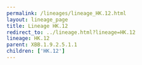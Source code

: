 ```yaml
---
permalink: /lineages/lineage_HK.12.html
layout: lineage_page
title: Lineage HK.12
redirect_to: ../lineage.html?lineage=HK.12
lineage: HK.12
parent: XBB.1.9.2.5.1.1
children: ['HK.12']
---
```

